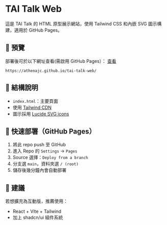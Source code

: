 # TAI Talk Web

這是 TAI Talk 的 HTML 原型展示網站，使用 Tailwind CSS 和內嵌 SVG 圖示構建，適用於 GitHub Pages。

## 🔧 預覽

部署後可於以下網址查看(需啟用 GitHub Pages）：
[查看](https://athenajc.github.io/tai-talk-web/)
```
https://athenajc.github.io/tai-talk-web/
```

## 📁 結構說明

- `index.html`：主要頁面
- 使用 [Tailwind CDN](https://tailwindcss.com/docs/installation/play-cdn)
- 圖示採用 [Lucide SVG icons](https://lucide.dev/icons)

## 🚀 快速部署（GitHub Pages）

1. 將此 repo push 至 GitHub
2. 進入 Repo 的 `Settings` → `Pages`
3. Source 選擇：`Deploy from a branch`
4. 分支選 `main`，資料夾選 `/ (root)`
5. 儲存後幾分鐘內會自動部署

## 👋 建議

若想擴充為互動版，推薦使用：
- React + Vite + Tailwind
- 加上 shadcn/ui 組件系統
